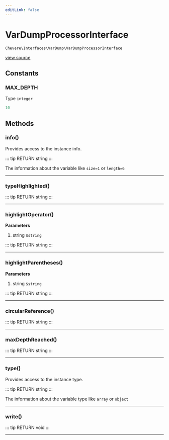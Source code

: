 ```yaml
---
editLink: false
---
```


# VarDumpProcessorInterface

`Chevere\Interfaces\VarDump\VarDumpProcessorInterface`

[view source](https://github.com/chevere/chevere/blob/master/interfaces/VarDump/VarDumpProcessorInterface.php)

## Constants

### MAX_DEPTH

Type `integer`

```php
10
```

## Methods

### info()

Provides access to the instance info.

::: tip RETURN
string
:::

The information about the variable like `size=1` or `length=6`

---

### typeHighlighted()

::: tip RETURN
string
:::

---

### highlightOperator()

**Parameters**

1. string `$string`

::: tip RETURN
string
:::

---

### highlightParentheses()

**Parameters**

1. string `$string`

::: tip RETURN
string
:::

---

### circularReference()

::: tip RETURN
string
:::

---

### maxDepthReached()

::: tip RETURN
string
:::

---

### type()

Provides access to the instance type.

::: tip RETURN
string
:::

The information about the variable type like `array` or `object`

---

### write()

::: tip RETURN
void
:::

---
